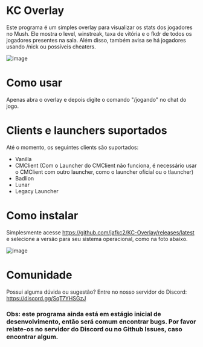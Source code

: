 # KC Overlay

Este programa é um simples overlay para visualizar os stats dos jogadores no Mush. Ele mostra o level, winstreak, taxa de vitória e o fkdr de todos os jogadores presentes na sala. Além disso, também avisa se há jogadores usando /nick ou possíveis cheaters.

![image](https://github.com/user-attachments/assets/485bf2c6-811f-4329-9ee6-1e81449d2409)

# Como usar

Apenas abra o overlay e depois digite o comando "/jogando"  no chat do jogo.

# Clients e launchers suportados

Até o momento, os seguintes clients são suportados:
* Vanilla
* CMClient (Com o Launcher do CMClient não funciona, é necessário usar o CMClient com outro launcher, como o launcher oficial ou o tlauncher)
* Badlion
* Lunar
* Legacy Launcher

# Como instalar

Simplesmente acesse https://github.com/jafkc2/KC-Overlay/releases/latest e selecione a versão para seu sistema operacional, como na foto abaixo.

![image](https://github.com/user-attachments/assets/1866f393-b8f3-472c-9c0c-903307dfe700)


# Comunidade

Possui alguma dúvida ou sugestão? Entre no nosso servidor do Discord: https://discord.gg/SqT7YHSGzJ

### Obs: este programa ainda está em estágio inicial de desenvolvimento, então será comum encontrar bugs. Por favor relate-os no servidor do Discord ou no Github Issues, caso encontrar algum.
